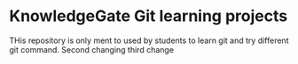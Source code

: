 # KnowledgeGate Git learning projects

THis repository is only ment to used by students to learn git and try different git command.
Second changing
third change